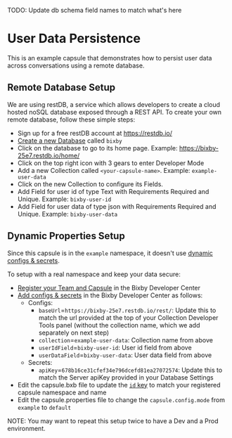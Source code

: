 TODO:
Update db schema field names to match what's here

# User Data Persistence

This is an example capsule that demonstrates how to persist user data across conversations using a remote database.

## Remote Database Setup

We are using restDB, a service which allows developers to create a cloud hosted noSQL database exposed through a REST API.
To create your own remote database, follow these simple steps:

- Sign up for a free restDB account at https://restdb.io/
- [Create a new Database](https://restdb.io/account/databases/) called `bixby`
- Click on the database to go to its home page. Example: https://bixby-25e7.restdb.io/home/
- Click on the top right icon with 3 gears to enter Developer Mode
- Add a new Collection called `<your-capsule-name>`. Example: `example-user-data`
- Click on the new Collection to configure its Fields.
- Add Field for user id of type Text with Requirements Required and Unique. Example: `bixby-user-id`
- Add Field for user data of type json with Requirements Required and Unique. Example: `bixby-user-data`

## Dynamic Properties Setup

Since this capsule is in the `example` namespace, it doesn't use [dynamic configs & secrets](https://bixbydevelopers.com/dev/docs/reference/ref-topics/capsule-config).

To setup with a real namespace and keep your data secure:
- [Register your Team and Capsule](https://bixbydevelopers.com/dev/docs/dev-guide/developers/managing-caps.managing-your-team) in the Bixby Developer Center
- [Add configs & secrets](https://bixbydevelopers.com/dev/docs/reference/ref-topics/capsule-config#config-secrets) in the Bixby Developer Center as follows:
  - Configs:
    - `baseUrl`=`https://bixby-25e7.restdb.io/rest/`: Update this to match the url provided at the top of your Collection Developer Tools panel (without the collection name, which we add separately on next step)
    - `collection`=`example-user-data`: Collection name from above
    - `userIdField`=`bixby-user-id`: User id field from above
    - `userDataField`=`bixby-user-data`: User data field from above
  - Secrets:
    - `apiKey`=`678b16ce31cfef34e796dcefd81ea27072574`: Update this to match the Server apiKey provided in your Database Settings
- Edit the capsule.bxb file to update the [`id` key](https://bixbydevelopers.com/dev/docs/reference/type/capsule.id) to match your registered capsule namespace and name
- Edit the capsule.properties file to change the `capsule.config.mode` from `example` to `default`

NOTE: You may want to repeat this setup twice to have a Dev and a Prod environment.
